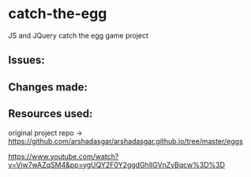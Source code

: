 # catch-the-egg
JS and JQuery catch the egg game project 


## Issues:

## Changes made:



## Resources used:

original project repo -> https://github.com/arshadasgar/arshadasgar.github.io/tree/master/eggs

https://www.youtube.com/watch?v=Vjw7wAZqSM4&pp=ygUQY2F0Y2ggdGhlIGVnZyBqcw%3D%3D
